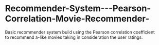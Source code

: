 # Recommender-System---Pearson-Correlation-Movie-Recommender-
Basic recommender system build using the Pearson correlation coefficient to recommend a-like movies taking in consideration the user ratings.
